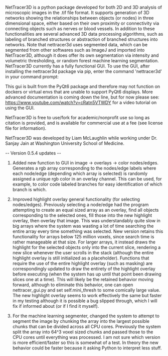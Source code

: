 NetTracer3D is a python package developed for both 2D and 3D analysis of microscopic images in the .tif file format. It supports generation of 3D networks showing the relationships between objects (or nodes) in three dimensional space, either based on their own proximity or connectivity via connecting objects such as nerves or blood vessels. In addition to these functionalities are several advanced 3D data processing algorithms, such as labeling of branched structures or abstraction of branched structures into networks. Note that nettracer3d uses segmented data, which can be segmented from other softwares such as ImageJ and imported into NetTracer3D, although it does offer its own segmentation via intensity and volumetric thresholding, or random forest machine learning segmentation. NetTracer3D currently has a fully functional GUI. To use the GUI, after installing the nettracer3d package via pip, enter the command 'nettracer3d' in your command prompt:


This gui is built from the PyQt6 package and therefore may not function on dockers or virtual envs that are unable to support PyQt6 displays. More advanced documentation is coming down the line, but for now please see: https://www.youtube.com/watch?v=cRatn5VTWDY
for a video tutorial on using the GUI.

NetTracer3D is free to use/fork for academic/nonprofit use so long as citation is provided, and is available for commercial use at a fee (see license file for information).

NetTracer3D was developed by Liam McLaughlin while working under Dr. Sanjay Jain at Washington University School of Medicine.

-- Version 0.5.4 updates --

1. Added new function to GUI in image -> overlays -> color nodes/edges. Generates a rgb array corresponding to the nodes/edge labels where each node/edge (depending which array is selected) is randomly assigned a unique rgb color in an overlay channel. This can be used, for example, to color code labeled branches for easy identification of which branch is which.

2. Improved highlight overlay general functionality (for selecting nodes/edges). Previously selecting a node/edge had the program attempting to create an equal sized array as an overlay, find all objects corresponding to the selected ones, fill those into the new highlight overlay, then overlay that image. This was understandably quite slow in big arrays where the system was wasting a lot of time searching the entire array every time something was selected. New version retains this functionality for arrays below 125 million voxels, since search time is rather manageable at that size. For larger arrays, it instead draws the highlight for the selected objects only into the current slice, rendering a new slice whenever the user scrolls in the stack (although the entire highlight overlay is still initialized as a placeholder). Functions that require the use of the entire highlight overlay (such as masking) are correspondingly updated to draw the entirety of the highlight overlay before executing (when the system has up until that point been drawing slices one at a time). This will likely be the retained behavior moving forward, although to eliminate this behavior, one can open nettracer_gui.py and set self.mini_thresh to some comically large value. The new highlight overlay seems to work effectively the same but faster in my testing although it is possible a bug slipped through, which I will fix if informed about (or if I find it myself).

3. For the machine learning segmenter, changed the system to attempt to segment the image by chunking the array into the largest possible chunks that can be divided across all CPU cores. Previously the system split the array into 64^3 voxel sized chunks and passed those to the CPU cores until everything was processed. I am not sure which version is more efficient/faster so this is somewhat of a test. In theory the new behavior could be faster because it asking Python to interpret less stuff. 